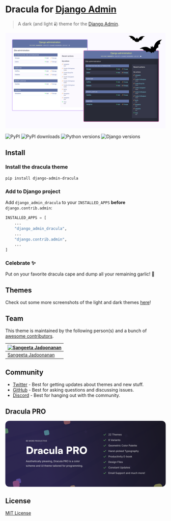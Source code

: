 # Dracula for [Django Admin](https://docs.djangoproject.com/en/stable/ref/contrib/admin/)

> A dark (and light 🕯️) theme for the [Django Admin](https://docs.djangoproject.com/en/stable/ref/contrib/admin/).

![Screenshot](https://github.com/dracula/django-admin/blob/main/screenshot.png?raw=true)

![PyPI](https://img.shields.io/pypi/v/django-admin-dracula?&color=%23bd93f9)
![PyPI downloads](https://img.shields.io/pypi/dm/django-admin-dracula?color=%23ff79c6)
![Python versions](https://img.shields.io/pypi/pyversions/django-admin-dracula?color=%238be9fd)
![Django versions](https://img.shields.io/pypi/frameworkversions/django/django-admin-dracula?color=%2345de6b)

## Install

### Install the dracula theme

```bash
pip install django-admin-dracula
```

### Add to Django project

Add `django_admin_dracula` to your `INSTALLED_APPS` **before** `django.contrib.admin`:

```python
INSTALLED_APPS = [
    ...
    "django_admin_dracula",
    ...
    "django.contrib.admin",
    ...
]
```

### Celebrate ✨

Put on your favorite dracula cape and dump all your remaining garlic! 🧄

## Themes

Check out some more screenshots of the light and dark themes [here](https://github.com/dracula/django-admin/blob/main/THEMES.md)!

## Team

This theme is maintained by the following person(s) and a bunch of [awesome contributors](https://github.com/dracula/foobar/graphs/contributors).

| [![Sangeeta Jadoonanan](https://github.com/sjbitcode.png?size=100)](https://github.com/sjbitcode) |
| ------------------------------------------------------------------------------------------------- |
| [Sangeeta Jadoonanan](https://github.com/sjbitcode)                                               |

## Community

- [Twitter](https://twitter.com/draculatheme) - Best for getting updates about themes and new stuff.
- [GitHub](https://github.com/dracula/dracula-theme/discussions) - Best for asking questions and discussing issues.
- [Discord](https://draculatheme.com/discord-invite) - Best for hanging out with the community.

## Dracula PRO

[![Dracula PRO](./.github/dracula-pro.png)](https://draculatheme.com/pro)

## License

[MIT License](./LICENSE)
